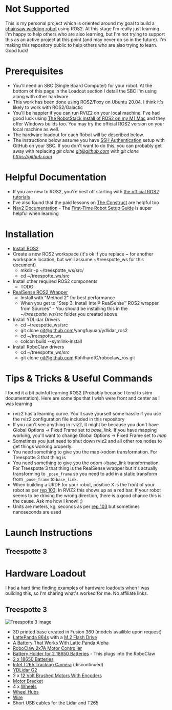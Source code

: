 # Not Supported
This is my personal project which is oriented around my goal to build a [chainsaw wielding robot](https://www.chriskohlhardt.com/forest-thinning-robots) using ROS2. At this stage I'm really just learning. I'm happy to help others who are also learning, but I'm not trying to support this as an active project at this point (and may never do so in the future). I'm making this repository public to help others who are also trying to learn. Good luck!

# Prerequisites

- You'll need an SBC (Single Board Computer) for your robot. At the bottom of this page in the Loadout section I detail the SBC I'm using along with other hardware
- This work has been done using ROS2/Foxy on Ubuntu 20.04. I think it's likely to work with ROS2/Galactic
- You'll be happier if you can run RVIZ2 on your local machine. I've had good luck using [The RobotStack install of ROS2 on my M1 Mac](https://github.com/RoboStack/ros-galactic) and they offer Windows builds too. You may try the official ROS2 version on your local machine as well. 
- The hardware loadout for each Robot will be described below. 
- The instructions below assume you have [SSH Authentication](https://docs.github.com/en/authentication/connecting-to-github-with-ssh) setup with GitHub on your SBC. If you don't want to do this, you can probably get away with replacing *git clone git@github.com* with *git clone https://github.com*

# Helpful Documentation

- If you are new to ROS2, you're best off starting with [the official ROS2 tutorials](https://docs.ros.org/en/foxy/Tutorials.html)
- I've also found that the paid lessons on [The Construct](https://www.theconstructsim.com) are helpful too
- [Nav2 Documentation](https://navigation.ros.org) - The [First-Time Robot Setup Guide](https://navigation.ros.org/setup_guides/index.html) is super helpful when learning

# Installation

- [Install ROS2](https://docs.ros.org/en/foxy/Installation.html)
- Create a new ROS2 workspace (it's ok if you replace ~ for another workspace location, but we'll assume ~/treespotte_ws for this document)
  - mkdir -p ~/treespotte_ws/src/
  - cd ~/treespotte_ws/src
- Install other required ROS2 components
  - TODO 
- [RealSense ROS2 Wrapper](https://github.com/IntelRealSense/realsense-ros/tree/ros2) 
  - Install with "Method 2" for best performance
  - When you get to "Step 3: Install Intel® RealSense™ ROS2 wrapper from Sources" - You should be installing this in the *~/treespotte_ws/src* folder you created above
- Install YDLidar Drivers
  - cd ~treespotte_ws/src
  - git clone git@github.com/yangfuyuan/ydlidar_ros2
  - cd ~/treespotte_ws
  - colcon build --symlink-install 
- Install RoboClaw drivers
  - cd ~/treespotte_ws/src
  - git clone git@github.com:KohlhardtC/roboclaw_ros.git

# Tips & Tricks & Useful Commands

I found it a bit painful learning ROS2 (Probably because I tend to skim documentation). Here are some tips that I wish were front and center as I was learning

- rviz2 has a learning curve. You'll save yourself some hassle if you use the rviz2 configuration file included in this repository
- If you can't see anything in rviz2, it might be because you don't have Global Options -> Fixed Frame set to *base_link*. If you have mapping working, you'll want to change Global Options -> Fixed Frame set to *map*
- Sometimes you just need to shut down rviz2 and all other ros nodes to get things working properly. 
- You need something to give you the map->odom transformation. For Treespotte 3 that thing is 
- You need something to give you the odom->base_link transformation. For Treespotte 3 that thing is the RealSense wrapper but it's actually transforming to `_pose_frame` so you need to add in a static transform from `_pose_frame` to `base_link`.  
- When building a URDF for your robot, positive X is the front of your robot as per [rep 103](https://www.ros.org/reps/rep-0103.html). In RVIZ2 this shows up as a red bar. If your robot seems to be driving the wrong direction, there is a good chance this is the cause. Ask me how I know! ;)
- Units are meters, kg, seconds as per [rep 103](https://www.ros.org/reps/rep-0103.html) but sometimes nanoseconds are used

# Launch Instructions

## Treespotte 3

# Hardware Loadout

I had a hard time finding examples of hardware loadouts when I was building this, so I'm sharing what's worked for me. No affiliate links. 

## Treespotte 3

![Treespotte 3 image](https://images.squarespace-cdn.com/content/v1/5e94fa70eb55292a277cc50a/f9326c01-3478-4c79-aa75-34e213347d10/IMG_0231.jpeg)

- 3D printed base created in Fusion 360 (models availible upon request)
- [LattePanda 864s](https://www.lattepanda.com/products/lattepanda-alpha-864s.html) with a [M.2 Flash Drive](https://www.amazon.com/gp/product/B08GL575DB/ref=ppx_yo_dt_b_search_asin_title?ie=UTF8&th=1)
- [A Battery That Works With Latte Panda Alpha](https://www.youtube.com/watch?v=q9cP0_2gwfs) 
- [RoboClaw 2x7A Motor Controller](https://www.basicmicro.com/Roboclaw-2x7A-Motor-Controller_p_55.html)
- [Battery Holder for 2 18650 Batteries](https://www.amazon.com/Ltvystore-Plastic-Battery-Batteries-Container/dp/B08MWMJ179/ref=sr_1_3?crid=3OOQFMPHI0LB6&keywords=2x%2B18650%2Bbattery%2Bholder&qid=1646693678&sprefix=2x18650%2Bbattery%2Bholder%2Caps%2C166&sr=8-3&th=1) - This plugs into the RoboClaw
- [2 x 18650 Batteries](https://www.batteryjunction.com)
- [Intel T265 Tracking Camera](https://www.intelrealsense.com/tracking-camera-t265/) (discontinued)
- [YDLidar G2](https://www.ydlidar.com/products/view/1.html)
- 2 x [12 Volt Brushed Motors With Encoders](https://www.robotshop.com/en/12v-dc-motor-251rpm-encoder.html)
- [Motor Bracket](https://www.robotshop.com/en/pololu-37d-mm-metal-gearmotor-bracket.html)
- 4 x [Wheels](https://www.robotshop.com/en/pololu-wheel-90-10mm-black-pair.html)
- [Wheel Hubs](https://www.robotshop.com/en/pololu-universal-aluminum-6mm-mounting-hubs-4-40.html)
- [Wire](https://www.amazon.com/gp/product/B088KQFHV7/ref=ppx_yo_dt_b_asin_title_o05_s00?ie=UTF8&psc=1)
- Short USB cables for the Lidar and T265

